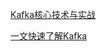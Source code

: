 
[Kafka核心技术与实战](https://learn.lianglianglee.com/%E4%B8%93%E6%A0%8F/Kafka%E6%A0%B8%E5%BF%83%E6%8A%80%E6%9C%AF%E4%B8%8E%E5%AE%9E%E6%88%98)

[一文快速了解Kafka](https://mp.weixin.qq.com/s?__biz=MzUyNzgyNzAwNg==&amp;mid=2247484251&amp;idx=1&amp;sn=92d6b50c5987f4f80316313db05b56ff&amp;scene=21#wechat_redirect)
